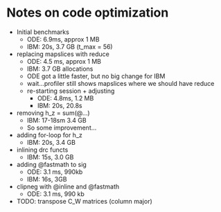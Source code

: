 # Notes on code optimization

- Initial benchmarks
    - ODE: 6.9ms, approx 1 MB
    - IBM: 20s, 3.7 GB (t_max = 56)
- replacing mapslices with reduce
    - ODE: 4.5 ms, approx 1 MB
    - IBM: 3.7 GB allocations
    - ODE got a little faster, but no big change for IBM
    - wait...profiler still shows mapslices where we should have reduce
    - re-starting session + adjusting
        - ODE: 4.8ms, 1.2 MB
        - IBM: 20s, 20.8s
- removing h_z = sum(@...)
    - IBM: 17-18sm 3.4 GB
    - So some improvement...
- adding for-loop for h_z
    - IBM: 20s, 3.4 GB
- inlining drc functs
    - IBM: 15s, 3.0 GB
- adding @fastmath to sig
    - ODE: 3.1 ms, 990kb
    - IBM: 16s, 3GB
- clipneg with @inline and @fastmath
    - ODE: 3.1 ms, 990 kb
- TODO: transpose C_W matrices (column major)